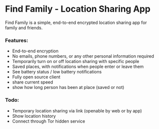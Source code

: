 # Find Family - Location Sharing App

Find Family is a simple, end-to-end encrypted location sharing app for family and friends.

### Features:
- End-to-end encryption
- No emails, phone numbers, or any other personal information required
- Temporarily turn on or off location sharing with specific people
- Saved places, with notifications when people enter or leave them
- See battery status / low battery notifications
- Fully open source client
- share current speed
- show how long person has been at place (saved or not)

### Todo:
- Temporary location sharing via link (openable by web or by app)
- Show location history
- Connect through Tor hidden service
